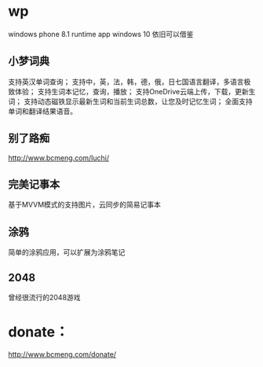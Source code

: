 # wp
windows phone 8.1  runtime app  windows 10 依旧可以借鉴

## 小梦词典
支持英汉单词查询；
支持中，英，法，韩，德，俄，日七国语言翻译，多语言极致体验；
支持生词本记忆，查询，播放；
支持OneDrive云端上传，下载，更新生词；
支持动态磁铁显示最新生词和当前生词总数，让您及时记忆生词；
全面支持单词和翻译结果语音。
## 别了路痴
http://www.bcmeng.com/luchi/
## 完美记事本
基于MVVM模式的支持图片，云同步的简易记事本
## 涂鸦
简单的涂鸦应用，可以扩展为涂鸦笔记
## 2048
曾经很流行的2048游戏

# donate：
http://www.bcmeng.com/donate/
